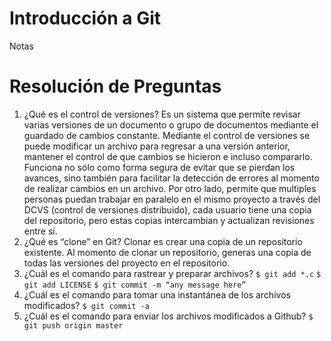 # Introducción a Git
Notas
# Resolución de Preguntas
1. ¿Qué es el control de versiones?
Es un sistema que permite revisar varias versiones de un documento o grupo de documentos mediante el guardado de cambios constante. Mediante el control de versiones se puede modificar un archivo para regresar a una versión anterior, mantener el control de que cambios se hicieron e incluso compararlo. Funciona no sólo como forma segura de evitar que se pierdan los avances, sino también para facilitar la detección de errores al momento de realizar cambios en un archivo. Por otro lado, permite que multiples personas puedan trabajar en paralelo en el mismo proyecto a través del DCVS (control de versiones distribuido), cada usuario tiene una copia del repositorio, pero estas copias intercambian y actualizan revisiones entre sí. 
2. ¿Qué es “clone” en Git?
Clonar es crear una copia de un repositorio existente. Al momento de clonar un repositorio, generas una copia de todas las versiones del proyecto en el repositorio.
3. ¿Cuál es el comando para rastrear y preparar archivos?
`$ git add *.c` `$ git add LICENSE` `$ git commit -m “any message here”`
5. ¿Cuál es el comando para tomar una instantánea de los archivos modificados?
`$ git commit -a`
6. ¿Cuál es el comando para enviar los archivos modificados a Github?
`$ git push origin master`
